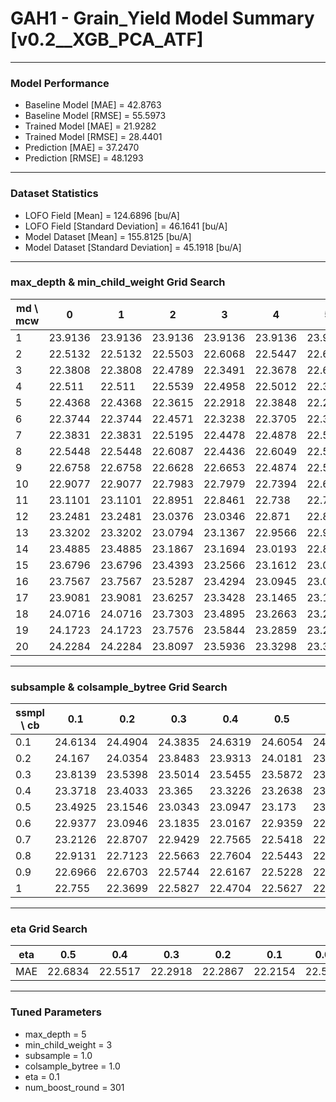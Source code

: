 # GAH1 - Grain_Yield Model Summary [v0.2__XGB_PCA_ATF]

***

### Model Performance

- Baseline Model [MAE] = 42.8763
- Baseline Model [RMSE] = 55.5973
- Trained Model [MAE] = 21.9282
- Trained Model [RMSE] = 28.4401
- Prediction [MAE] = 37.2470
- Prediction [RMSE] = 48.1293
***

### Dataset Statistics

- LOFO Field [Mean] = 124.6896 [bu/A]
- LOFO Field [Standard Deviation] = 46.1641 [bu/A]
- Model Dataset [Mean] = 155.8125 [bu/A]
- Model Dataset [Standard Deviation] = 45.1918 [bu/A]
***

### max_depth & min_child_weight Grid Search

|   md \ mcw |       0 |       1 |       2 |       3 |       4 |       5 |       6 |       7 |       8 |       9 |      10 |      11 |      12 |      13 |      14 |      15 |      16 |      17 |      18 |      19 |      20 |
|------------|---------|---------|---------|---------|---------|---------|---------|---------|---------|---------|---------|---------|---------|---------|---------|---------|---------|---------|---------|---------|---------|
|          1 | 23.9136 | 23.9136 | 23.9136 | 23.9136 | 23.9136 | 23.9136 | 23.9117 | 23.9126 | 23.8184 | 23.8251 | 23.8191 | 23.8191 | 23.8183 | 23.8183 | 23.8183 | 23.8183 | 23.8258 | 23.8158 | 23.8166 | 23.8231 | 23.8677 |
|          2 | 22.5132 | 22.5132 | 22.5503 | 22.6068 | 22.5447 | 22.644  | 22.8256 | 22.5953 | 22.5958 | 22.6193 | 22.7604 | 22.5511 | 22.5175 | 22.602  | 22.6657 | 22.66   | 22.8008 | 22.6491 | 22.7468 | 22.6982 | 22.7135 |
|          3 | 22.3808 | 22.3808 | 22.4789 | 22.3491 | 22.3678 | 22.6222 | 22.4871 | 22.4214 | 22.5199 | 22.5131 | 22.4513 | 22.5097 | 22.6886 | 22.4466 | 22.3878 | 22.4448 | 22.542  | 22.5004 | 22.5637 | 22.5188 | 22.5053 |
|          4 | 22.511  | 22.511  | 22.5539 | 22.4958 | 22.5012 | 22.3792 | 22.4143 | 22.452  | 22.371  | 22.3727 | 22.4526 | 22.4308 | 22.4215 | 22.4432 | 22.4279 | 22.4365 | 22.317  | 22.4174 | 22.4891 | 22.4692 | 22.3507 |
|          5 | 22.4368 | 22.4368 | 22.3615 | 22.2918 | 22.3848 | 22.2957 | 22.3306 | 22.4579 | 22.4048 | 22.3934 | 22.3987 | 22.4398 | 22.4042 | 22.4129 | 22.3592 | 22.4882 | 22.368  | 22.5345 | 22.4197 | 22.5295 | 22.3863 |
|          6 | 22.3744 | 22.3744 | 22.4571 | 22.3238 | 22.3705 | 22.3885 | 22.3988 | 22.4486 | 22.3476 | 22.3977 | 22.3582 | 22.3259 | 22.4022 | 22.3777 | 22.4782 | 22.3557 | 22.3377 | 22.3957 | 22.3712 | 22.4314 | 22.4871 |
|          7 | 22.3831 | 22.3831 | 22.5195 | 22.4478 | 22.4878 | 22.5492 | 22.4427 | 22.4809 | 22.44   | 22.3089 | 22.3675 | 22.3478 | 22.4512 | 22.3453 | 22.4642 | 22.3893 | 22.4218 | 22.4561 | 22.4516 | 22.5108 | 22.4087 |
|          8 | 22.5448 | 22.5448 | 22.6087 | 22.4436 | 22.6049 | 22.5787 | 22.4886 | 22.4801 | 22.4784 | 22.446  | 22.4638 | 22.4655 | 22.4945 | 22.4322 | 22.4257 | 22.4278 | 22.3824 | 22.4378 | 22.4128 | 22.3435 | 22.4394 |
|          9 | 22.6758 | 22.6758 | 22.6628 | 22.6653 | 22.4874 | 22.5946 | 22.4908 | 22.5867 | 22.6022 | 22.5799 | 22.5884 | 22.5251 | 22.5798 | 22.5227 | 22.5608 | 22.5797 | 22.4588 | 22.4872 | 22.4255 | 22.4623 | 22.38   |
|         10 | 22.9077 | 22.9077 | 22.7983 | 22.7979 | 22.7394 | 22.6596 | 22.6476 | 22.5343 | 22.6368 | 22.6237 | 22.5556 | 22.5631 | 22.4738 | 22.5197 | 22.472  | 22.5232 | 22.4946 | 22.4832 | 22.4735 | 22.5258 | 22.5808 |
|         11 | 23.1101 | 23.1101 | 22.8951 | 22.8461 | 22.738  | 22.708  | 22.7951 | 22.7875 | 22.7292 | 22.6015 | 22.5962 | 22.4888 | 22.5414 | 22.5227 | 22.5522 | 22.5543 | 22.5724 | 22.5809 | 22.4155 | 22.4729 | 22.536  |
|         12 | 23.2481 | 23.2481 | 23.0376 | 23.0346 | 22.871  | 22.8431 | 22.8154 | 22.8437 | 22.6081 | 22.7017 | 22.6181 | 22.5131 | 22.568  | 22.4397 | 22.6159 | 22.5912 | 22.4952 | 22.4436 | 22.5193 | 22.5304 | 22.469  |
|         13 | 23.3202 | 23.3202 | 23.0794 | 23.1367 | 22.9566 | 22.9268 | 22.8815 | 22.7829 | 22.7432 | 22.6524 | 22.6431 | 22.5747 | 22.5141 | 22.5759 | 22.6213 | 22.5013 | 22.465  | 22.4516 | 22.6136 | 22.4987 | 22.4093 |
|         14 | 23.4885 | 23.4885 | 23.1867 | 23.1694 | 23.0193 | 22.8865 | 22.8479 | 22.96   | 22.8123 | 22.6868 | 22.7017 | 22.602  | 22.6725 | 22.5713 | 22.6572 | 22.5277 | 22.5067 | 22.4341 | 22.4288 | 22.5528 | 22.439  |
|         15 | 23.6796 | 23.6796 | 23.4393 | 23.2566 | 23.1612 | 23.0483 | 22.9218 | 22.8962 | 22.8176 | 22.7476 | 22.7726 | 22.6789 | 22.5614 | 22.5968 | 22.6129 | 22.5326 | 22.5649 | 22.5265 | 22.4923 | 22.4776 | 22.5421 |
|         16 | 23.7567 | 23.7567 | 23.5287 | 23.4294 | 23.0945 | 23.0859 | 22.8103 | 23.0331 | 22.8217 | 22.8993 | 22.7349 | 22.7266 | 22.6225 | 22.4706 | 22.6315 | 22.6352 | 22.6226 | 22.4369 | 22.6022 | 22.5323 | 22.4477 |
|         17 | 23.9081 | 23.9081 | 23.6257 | 23.3428 | 23.1465 | 23.1723 | 23.0078 | 23.0582 | 22.8415 | 22.923  | 22.8623 | 22.7591 | 22.5936 | 22.5815 | 22.6177 | 22.6017 | 22.4996 | 22.5277 | 22.591  | 22.5039 | 22.5461 |
|         18 | 24.0716 | 24.0716 | 23.7303 | 23.4895 | 23.2663 | 23.2643 | 23.0134 | 23.0363 | 22.8251 | 22.8691 | 22.7253 | 22.6695 | 22.6148 | 22.62   | 22.6526 | 22.6148 | 22.5332 | 22.5289 | 22.5364 | 22.6689 | 22.5319 |
|         19 | 24.1723 | 24.1723 | 23.7576 | 23.5844 | 23.2859 | 23.2615 | 23.0019 | 23.0557 | 22.8376 | 22.9843 | 22.8404 | 22.7472 | 22.6784 | 22.7012 | 22.6763 | 22.7279 | 22.512  | 22.5724 | 22.5768 | 22.5811 | 22.519  |
|         20 | 24.2284 | 24.2284 | 23.8097 | 23.5936 | 23.3298 | 23.3128 | 23.0508 | 23.0267 | 22.8233 | 22.936  | 22.8556 | 22.7184 | 22.7162 | 22.668  | 22.726  | 22.5952 | 22.5476 | 22.5095 | 22.6637 | 22.6075 | 22.5042 |

***

### subsample & colsample_bytree Grid Search

|   ssmpl \ cb |     0.1 |     0.2 |     0.3 |     0.4 |     0.5 |     0.6 |     0.7 |     0.8 |     0.9 |     1.0 |
|--------------|---------|---------|---------|---------|---------|---------|---------|---------|---------|---------|
|          0.1 | 24.6134 | 24.4904 | 24.3835 | 24.6319 | 24.6054 | 24.592  | 24.5819 | 24.6222 | 24.6532 | 24.9083 |
|          0.2 | 24.167  | 24.0354 | 23.8483 | 23.9313 | 24.0181 | 23.9958 | 24.0415 | 23.918  | 24.0288 | 24.1096 |
|          0.3 | 23.8139 | 23.5398 | 23.5014 | 23.5455 | 23.5872 | 23.7003 | 23.6564 | 23.5026 | 23.6127 | 23.7347 |
|          0.4 | 23.3718 | 23.4033 | 23.365  | 23.3226 | 23.2638 | 23.4205 | 23.5148 | 23.4404 | 23.3763 | 23.3696 |
|          0.5 | 23.4925 | 23.1546 | 23.0343 | 23.0947 | 23.173  | 23.1083 | 23.0003 | 22.9487 | 23.0644 | 23.0272 |
|          0.6 | 22.9377 | 23.0946 | 23.1835 | 23.0167 | 22.9359 | 22.9846 | 22.9022 | 22.9924 | 22.9403 | 22.926  |
|          0.7 | 23.2126 | 22.8707 | 22.9429 | 22.7565 | 22.5418 | 22.5717 | 22.6855 | 22.7282 | 22.7414 | 22.7505 |
|          0.8 | 22.9131 | 22.7123 | 22.5663 | 22.7604 | 22.5443 | 22.5734 | 22.7196 | 22.6059 | 22.5049 | 22.5905 |
|          0.9 | 22.6966 | 22.6703 | 22.5744 | 22.6167 | 22.5228 | 22.5458 | 22.5489 | 22.4558 | 22.5477 | 22.4684 |
|          1   | 22.755  | 22.3699 | 22.5827 | 22.4704 | 22.5627 | 22.556  | 22.4397 | 22.4583 | 22.4728 | 22.2918 |

***

### eta Grid Search

| eta   |     0.5 |     0.4 |     0.3 |     0.2 |     0.1 |    0.01 |   0.001 |
|-------|---------|---------|---------|---------|---------|---------|---------|
| MAE   | 22.6834 | 22.5517 | 22.2918 | 22.2867 | 22.2154 | 22.5987 | 58.9995 |

***

### Tuned Parameters

- max_depth = 5
- min_child_weight = 3
- subsample = 1.0
- colsample_bytree = 1.0
- eta = 0.1
- num_boost_round = 301
